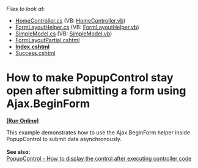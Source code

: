 <!-- default file list -->
*Files to look at*:

* [HomeController.cs](./CS/T299944/Controllers/HomeController.cs) (VB: [HomeController.vb](./VB/T299944/Controllers/HomeController.vb))
* [FormLayoutHelper.cs](./CS/T299944/Models/FormLayoutHelper.cs) (VB: [FormLayoutHelper.vb](./VB/T299944/Models/FormLayoutHelper.vb))
* [SimpleModel.cs](./CS/T299944/Models/SimpleModel.cs) (VB: [SimpleModel.vb](./VB/T299944/Models/SimpleModel.vb))
* [FormLayoutPartial.cshtml](./CS/T299944/Views/Home/FormLayoutPartial.cshtml)
* **[Index.cshtml](./CS/T299944/Views/Home/Index.cshtml)**
* [Success.cshtml](./CS/T299944/Views/Home/Success.cshtml)
<!-- default file list end -->
# How to make PopupControl stay open after submitting a form using Ajax.BeginForm
<!-- run online -->
**[[Run Online]](https://codecentral.devexpress.com/t303557)**
<!-- run online end -->


This example demonstrates how to use the Ajax.BeginForm helper inside PopupControl to submit data asynchronously.<br><br><strong>See also:</strong><br><a href="https://www.devexpress.com/Support/Center/p/T350450">PopupControl - How to display the control after executing controller code</a>

<br/>


